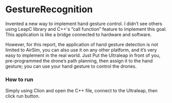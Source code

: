 # GestureRecognition

Invented a new way to implement hand gesture control. I didn’t see others using LeapC library and C++'s “call function” feature to implement this goal. This application is like a bridge connected to hardware and software. 

However, for this report, the application of hand gesture detection is not limited to AirSim, you can also use it on any other platform, and it’s very easy to implement in the real world. Just Put the Ultraleap in front of you, pre-programmed the drone’s path planning, then assign it to the hand gesture; you can use your hand gesture to control the drones.

### How to run

Simply using Clion and open the C++ file, connect to the Ultraleap, then click run button. 